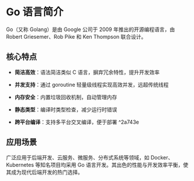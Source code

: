 # Go 语言简介

Go（又称 Golang）是由 Google 公司于 2009 年推出的开源编程语言，由 Robert Griesemer、Rob Pike 和 Ken Thompson 联合设计。

## 核心特点

- **简洁高效**：语法简洁类似 C 语言，摒弃冗余特性，提升开发效率

- **并发支持**：通过 goroutine 轻量级线程实现高效并发，远超传统线程

- **内存安全**：内置垃圾回收机制，自动管理内存

- **静态类型**：编译时类型检查，减少运行时错误

- **跨平台编译**：支持多平台交叉编译，便于部署 ^2a743e

## 应用场景

广泛应用于后端开发、云服务、微服务、分布式系统等领域，如 Docker、Kubernetes 等知名项目均采用 Go 语言开发。其出色的性能与开发效率平衡，使其成为现代后端开发的热门选择。